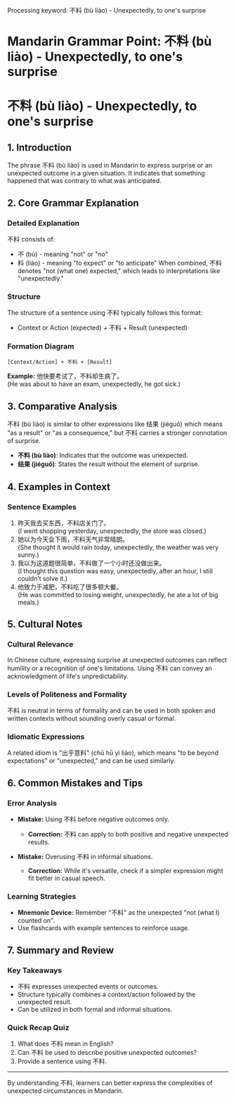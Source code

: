 Processing keyword: 不料 (bù liào) - Unexpectedly, to one's surprise
# Mandarin Grammar Point: 不料 (bù liào) - Unexpectedly, to one's surprise
# 不料 (bù liào) - Unexpectedly, to one's surprise
## 1. Introduction
The phrase 不料 (bù liào) is used in Mandarin to express surprise or an unexpected outcome in a given situation. It indicates that something happened that was contrary to what was anticipated. 
## 2. Core Grammar Explanation
### Detailed Explanation
不料 consists of:
- 不 (bù) - meaning "not" or "no"
- 料 (liào) - meaning "to expect" or "to anticipate"
When combined, 不料 denotes "not (what one) expected," which leads to interpretations like "unexpectedly."
### Structure
The structure of a sentence using 不料 typically follows this format:
- Context or Action (expected) + 不料 + Result (unexpected)
### Formation Diagram
```
[Context/Action] + 不料 + [Result]
```
**Example:** 他快要考试了，不料却生病了。  
(He was about to have an exam, unexpectedly, he got sick.)
## 3. Comparative Analysis
不料 (bù liào) is similar to other expressions like 结果 (jiéguǒ) which means "as a result" or "as a consequence," but 不料 carries a stronger connotation of surprise. 
- **不料 (bù liào)**: Indicates that the outcome was unexpected.
- **结果 (jiéguǒ)**: States the result without the element of surprise.
## 4. Examples in Context
### Sentence Examples
1. 昨天我去买东西，不料店关门了。  
   (I went shopping yesterday, unexpectedly, the store was closed.)
2. 她以为今天会下雨，不料天气非常晴朗。  
   (She thought it would rain today, unexpectedly, the weather was very sunny.)
3. 我以为这道题很简单，不料做了一个小时还没做出来。  
   (I thought this question was easy, unexpectedly, after an hour, I still couldn’t solve it.)
4. 他致力于减肥，不料吃了很多顿大餐。  
   (He was committed to losing weight, unexpectedly, he ate a lot of big meals.)
## 5. Cultural Notes
### Cultural Relevance
In Chinese culture, expressing surprise at unexpected outcomes can reflect humility or a recognition of one's limitations. Using 不料 can convey an acknowledgment of life's unpredictability. 
### Levels of Politeness and Formality
不料 is neutral in terms of formality and can be used in both spoken and written contexts without sounding overly casual or formal.
### Idiomatic Expressions
A related idiom is "出乎意料" (chū hū yì liào), which means "to be beyond expectations" or "unexpected," and can be used similarly.
## 6. Common Mistakes and Tips
### Error Analysis
- **Mistake:** Using 不料 before negative outcomes only. 
  - **Correction:** 不料 can apply to both positive and negative unexpected results.
  
- **Mistake:** Overusing 不料 in informal situations. 
  - **Correction:** While it's versatile, check if a simpler expression might fit better in casual speech.
### Learning Strategies
- **Mnemonic Device:** Remember "不料" as the unexpected "not (what I) counted on".
- Use flashcards with example sentences to reinforce usage.
## 7. Summary and Review
### Key Takeaways
- 不料 expresses unexpected events or outcomes.
- Structure typically combines a context/action followed by the unexpected result.
- Can be utilized in both formal and informal situations.
### Quick Recap Quiz
1. What does 不料 mean in English?
2. Can 不料 be used to describe positive unexpected outcomes? 
3. Provide a sentence using 不料.
---
By understanding 不料, learners can better express the complexities of unexpected circumstances in Mandarin.
